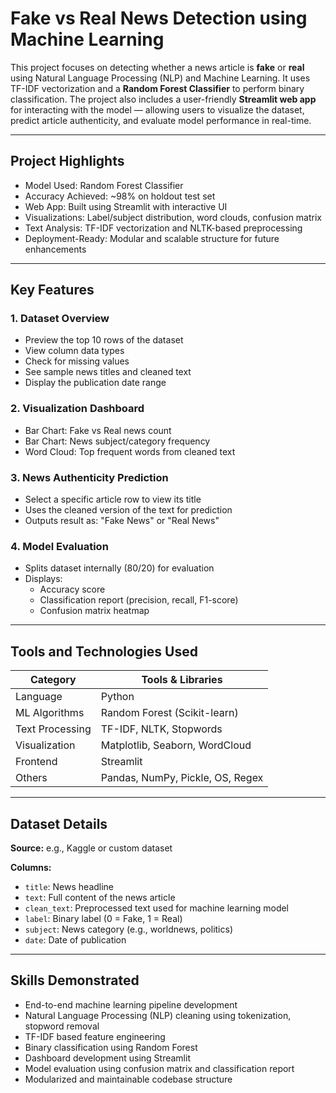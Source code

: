 # Fake vs Real News Detection using Machine Learning

This project focuses on detecting whether a news article is **fake** or **real** using Natural Language Processing (NLP) and Machine Learning. It uses TF-IDF vectorization and a **Random Forest Classifier** to perform binary classification. The project also includes a user-friendly **Streamlit web app** for interacting with the model — allowing users to visualize the dataset, predict article authenticity, and evaluate model performance in real-time.

---

## Project Highlights

- Model Used: Random Forest Classifier  
- Accuracy Achieved: ~98% on holdout test set  
- Web App: Built using Streamlit with interactive UI  
- Visualizations: Label/subject distribution, word clouds, confusion matrix  
- Text Analysis: TF-IDF vectorization and NLTK-based preprocessing  
- Deployment-Ready: Modular and scalable structure for future enhancements

---

## Key Features

### 1. Dataset Overview
- Preview the top 10 rows of the dataset  
- View column data types  
- Check for missing values  
- See sample news titles and cleaned text  
- Display the publication date range  

### 2. Visualization Dashboard
- Bar Chart: Fake vs Real news count  
- Bar Chart: News subject/category frequency  
- Word Cloud: Top frequent words from cleaned text  
  
### 3. News Authenticity Prediction
- Select a specific article row to view its title  
- Uses the cleaned version of the text for prediction  
- Outputs result as: "Fake News" or "Real News"  

### 4. Model Evaluation
- Splits dataset internally (80/20) for evaluation  
- Displays:  
  - Accuracy score  
  - Classification report (precision, recall, F1-score)  
  - Confusion matrix heatmap  

---

## Tools and Technologies Used

| Category        | Tools & Libraries                                              |
|----------------|----------------------------------------------------------------|
| Language        | Python                                                         |
| ML Algorithms   | Random Forest (Scikit-learn)                                   |
| Text Processing | TF-IDF, NLTK, Stopwords                                        |
| Visualization   | Matplotlib, Seaborn, WordCloud                                 |
| Frontend        | Streamlit                                                      |
| Others          | Pandas, NumPy, Pickle, OS, Regex                               |

---

## Dataset Details

**Source:** e.g., Kaggle or custom dataset

**Columns:**

- `title`: News headline  
- `text`: Full content of the news article  
- `clean_text`: Preprocessed text used for machine learning model  
- `label`: Binary label (0 = Fake, 1 = Real)  
- `subject`: News category (e.g., worldnews, politics)  
- `date`: Date of publication  

---

## Skills Demonstrated

- End-to-end machine learning pipeline development  
- Natural Language Processing (NLP) cleaning using tokenization, stopword removal  
- TF-IDF based feature engineering  
- Binary classification using Random Forest  
- Dashboard development using Streamlit  
- Model evaluation using confusion matrix and classification report  
- Modularized and maintainable codebase structure  

